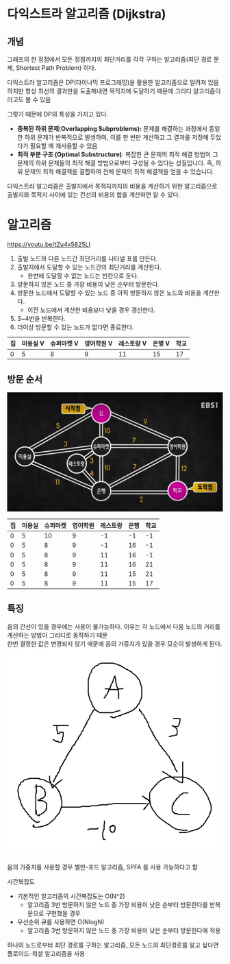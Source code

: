 # 다익스트라 알고리즘 (Dijkstra)
## 개념
그래프의 한 정점에서 모든 정점까지의 최단거리를 각각 구하는 알고리즘(최단 경로 문제, Shortest Path Problem) 이다.

다익스트라 알고리즘은 DP(다이나믹 프로그래밍)을 활용한 알고리즘으로 알려져 있음\
하지만 항상 최선의 결과만을 도출해내면 목적지에 도달하기 때문에 그리디 알고리즘이라고도 볼 수 있음

그렇기 때문에 DP의 특성을 가지고 있다.
- **중복된 하위 문제**(**Overlapping Subproblems):** 문제를 해결하는 과정에서 동일한 하위 문제가 반복적으로 발생하여, 이를 한 번만 계산하고 그 결과를 저장해 두었다가 필요할 때 재사용할 수 있음
- **최적 부분 구조 (Optimal Substructure)**: 복잡한 큰 문제의 최적 해결 방법이 그 문제의 하위 문제들의 최적 해결 방법으로부터 구성될 수 있다는 성질입니다. 즉, 하위 문제의 최적 해결책을 결합하여 전체 문제의 최적 해결책을 얻을 수 있습니다.

다익스트라 알고리즘은 출발지에서 목적지까지의 비용을 계산하기 위한 알고리즘으로 출발지와 목적지 사이에 있는 간선의 비용의 합을 계산하면 알 수 있다.

# 알고리즘
https://youtu.be/tZu4x5825LI

1. 출발 노드와 다른 노드간 최단거리를 나타낼 표를 만든다.
2. 출발지에서 도달할 수 있는 노드간의 최단거리를 계산한다. 
   - 한번에 도달할 수 없는 노드는 빈칸으로 둔다.
3. 방문하지 않은 노드 중 가장 비용이 낮은 순부터 방문한다.
4. 방문한 노드에서 도달할 수 있는 노드 중 아직 방문하지 않은 노드의 비용을 계산한다.
   - 이전 노드에서 계산한 비용보다 낮을 경우 갱신한다.
5. 3~4번을 반복한다.
6. 더이상 방문할 수 있는 노드가 없다면 종료한다.

| 집 | 미용실 V | 슈퍼마켓 V | 영어학원 V | 레스토랑 V | 은행 V | 학교 |
| --- | --- | --- | --- | --- | --- | --- |
| 0 | 5 | 8 | 9 | 11 | 15 | 17 |

## 방문 순서
![다익스트라예시그래프](./images/yyh/dijkstra_img2_yyh.png)

| 집 | 미용실 | 슈퍼마켓 | 영어학원 | 레스토랑 | 은행 | 학교 |
| --- | --- | --- | --- | --- | --- | --- |
| 0 | 5 | 10 | 9 | -1 | -1 | -1 |
| 0 | 5 | 8 | 9 | -1 | 16 | -1 |
| 0 | 5 | 8 | 9 | 11 | 16 | -1 |
| 0 | 5 | 8 | 9 | 11 | 16 | 21 |
| 0 | 5 | 8 | 9 | 11 | 15 | 21 |
| 0 | 5 | 8 | 9 | 11 | 15 | 17 |

## 특징
음의 간선이 있을 경우에는 사용이 불가능하다.
이유는 각 노드에서 다음 노드의 거리를 계산하는 방법이 그리디로 동작하기 때문\
한번 결정한 값은 변경되지 않기 때문에 음의 가중치가 있을 경우 모순이 발생하게 된다.
![다익스트라예시그래프](./images/yyh/dijkstra_img1_yyh.png)

음의 가중치를 사용할 경우 벨만-포드 알고리즘, SPFA 를 사용 가능하다고 함

시간복잡도
- 기본적인 알고리즘의 시간복잡도는 O(N^2)
  - 알고리즘 3번 방문하지 않은 노드 중 가장 비용이 낮은 순부터 방문한다를 반복문으로 구현했을 경우
- 우선순위 큐를 사용하면 O(NlogN)
  - 알고리즘 3번 방문하지 않은 노드 중 가장 비용이 낮은 순부터 방문한다에 적용

하나의 노드로부터 최단 경로를 구하는 알고리즘, 모든 노드의 최단경로를 알고 싶다면 플로이드-워셜 알고리즘을 사용